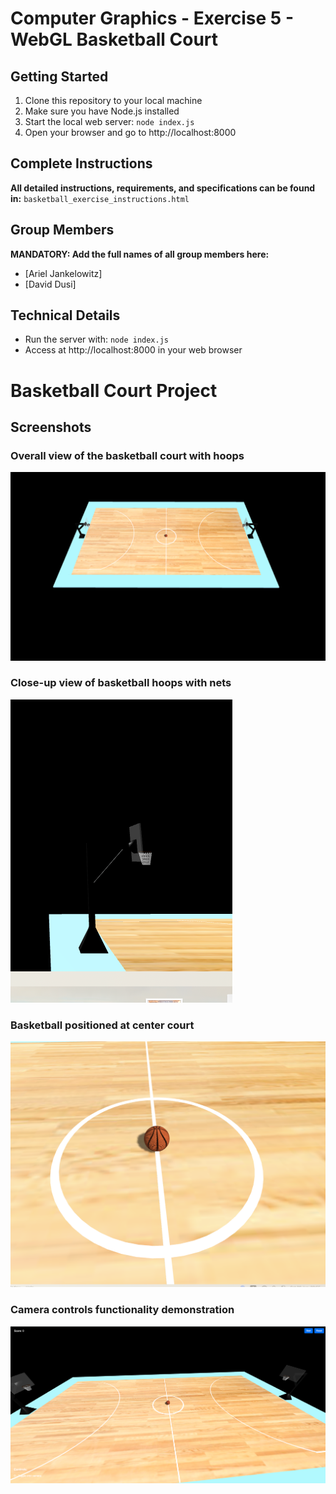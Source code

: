 # Computer Graphics - Exercise 5 - WebGL Basketball Court

## Getting Started
1. Clone this repository to your local machine
2. Make sure you have Node.js installed
3. Start the local web server: `node index.js`
4. Open your browser and go to http://localhost:8000

## Complete Instructions
**All detailed instructions, requirements, and specifications can be found in:**
`basketball_exercise_instructions.html`

## Group Members
**MANDATORY: Add the full names of all group members here:**
- [Ariel Jankelowitz]
- [David Dusi]

## Technical Details
- Run the server with: `node index.js`
- Access at http://localhost:8000 in your web browser

# Basketball Court Project

## Screenshots

### Overall view of the basketball court with hoops
![Overall Court View](screenshots/court_view.png)

### Close-up view of basketball hoops with nets
![Hoop Close-Up](screenshots/hoops_closeup.png)

### Basketball positioned at center court
![Ball at Center Court](screenshots/ball_center.png)

### Camera controls functionality demonstration
![Camera Controls](screenshots/camera_controls.png)

